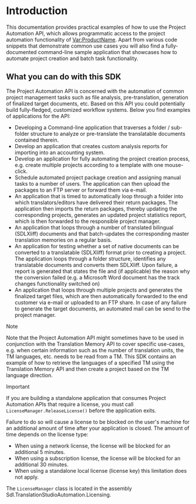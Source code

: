 Introduction
=====
This documentation provides practical examples of how to use the Project Automation API, which allows programmatic access to the project automation functionality of <Var:ProductName>. Apart from various code snippets that demonstrate common use cases you will also find a fully-documented command-line sample application that showcases how to automate project creation and batch task functionality.

What you can do with this SDK
----
The Project Automation API is concerned with the automation of common project management tasks such as file analysis, pre-translation, generation of finalized target documents, etc. Based on this API you could potentially build fully-fledged, customized workflow systems. Below you find examples of applications for the API:

* Developing a Command-line application that traverses a folder / sub-folder structure to analyze or pre-translate the translatable documents contained therein.
* Develop an application that creates custom analysis reports for importing into an accounting system.
* Develop an application for fully automating the project creation process, e.g. create multiple projects according to a template with one mouse-click.
* Schedule automated project package creation and assigning manual tasks to a number of users. The application can then upload the packages to an FTP server or forward them via e-mail.
* An application that is timed to automatically loop through a folder into which translators/editors have delivered their return packages. The application then imports the return packages, thereby updating the corresponding projects, generates an updated project statistics report, which is then forwarded to the responsible project manager.
* An application that loops through a number of translated bilingual (SDLXliff) documents and that batch-updates the corresponding master translation memories on a regular basis.
* An application for testing whether a set of native documents can be converted to a translatable (SDLXliff) format prior to creating a project. The application loops through a folder structure, identifies any translatable documents and converts them SDLXliff. Upon failure, a report is generated that states the file and (if applicable) the reason why the conversion failed (e.g. a Microsoft Word document has the track changes functionality switched on)
* An application that loops through multiple projects and generates the finalized target files, which are then automatically forwarded to the end customer via e-mail or uploaded to an FTP share. In case of any failure to generate the target documents, an automated mail can be send to the project manager.

> [!NOTE]
>
> Note that the Project Automation API might sometimes have to be used in conjunction with the Translation Memory API to cover specific use-cases, e.g. when certain information such as the number of translation units, the TM languages, etc. needs to be read from a TM. This SDK contains an example of how to retrieve the languages of a specified TM using the Translation Memory API and then create a project based on the TM language direction.

> [!IMPORTANT]
>
> If you are building a standalone application that consumes Project Automation APIs that require a license, you must call `LicenseManager.ReleaseLicense()` before the application exits.
> 
> Failure to do so will cause a license to be blocked on the user's machine for an additional amount of time after your application is closed. The amount of time depends on the license type: 
> * When using a network license, the license will be blocked for an additional 5 minutes.
> * When using a subscription license, the license will be blocked for an additional 30 minutes. 
> * When using a standalone local license (license key) this limitation does not apply.
>
> The `LicenseManager` class is located in the assembly Sdl.TranslationStudioAutomation.Licensing.

